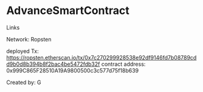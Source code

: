 # AdvanceSmartContract

Links

Network: Ropsten

deployed Tx: https://ropsten.etherscan.io/tx/0x7c270299928538e92df9146fd7b08789cdd9b0d8b394b8f2bac4be5472fdb32f
contract address: 0x999C865F28510A19A9800500c3c577d75f18b639

Created by: G
